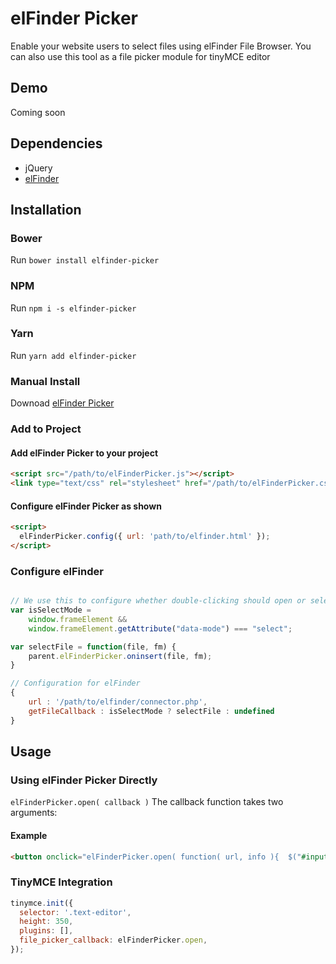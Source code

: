 # elFinder Picker

Enable your website users to select files using elFinder File Browser. You can also use this tool as a file picker module for tinyMCE editor

## Demo

Coming soon

## Dependencies

- jQuery
- [elFinder](https://github.com/Studio-42/elFinder)

## Installation

### Bower

Run `bower install elfinder-picker`

### NPM

Run `npm i -s elfinder-picker`

### Yarn

Run `yarn add elfinder-picker`

### Manual Install

Downoad [elFinder Picker](https://github.com/dkyeremeh/elfinder-picker/archive/master.zip)

### Add to Project

#### Add elFinder Picker to your project

```html
<script src="/path/to/elFinderPicker.js"></script>
<link type="text/css" rel="stylesheet" href="/path/to/elFinderPicker.css" />
```

#### Configure elFinder Picker as shown

```html
<script>
  elFinderPicker.config({ url: 'path/to/elfinder.html' });
</script>
```

### Configure elFinder

```javascript

// We use this to configure whether double-clicking should open or select file
var isSelectMode =
	window.frameElement &&
	window.frameElement.getAttribute("data-mode") === "select";

var selectFile = function(file, fm) {
	parent.elFinderPicker.oninsert(file, fm);
}

// Configuration for elFinder
{
	url : '/path/to/elfinder/connector.php',
	getFileCallback : isSelectMode ? selectFile : undefined
}
```

## Usage

### Using elFinder Picker Directly

`elFinderPicker.open( callback )`
The callback function takes two arguments:

#### Example

```html
<button onclick="elFinderPicker.open( function( url, info ){  $("#input").val( url ) } )">Pick File</button>
```

### TinyMCE Integration

```javascript
tinymce.init({
  selector: '.text-editor',
  height: 350,
  plugins: [],
  file_picker_callback: elFinderPicker.open,
});
```
